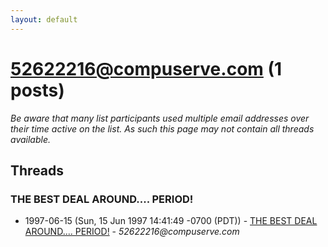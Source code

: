 ```yaml
---
layout: default
---
```


# 52622216@compuserve.com (1 posts)

_Be aware that many list participants used multiple email addresses over their time active on the list. As such this page may not contain all threads available._

## Threads

### THE BEST DEAL AROUND.... PERIOD!
+ 1997-06-15 (Sun, 15 Jun 1997 14:41:49 -0700 (PDT)) - [THE BEST DEAL AROUND.... PERIOD!](/archive/1997/06/5ad0ef2e2808ba9143d108fd6b2b1fe57427b0863379166d488e38ac0bc744ce) - _52622216@compuserve.com_

